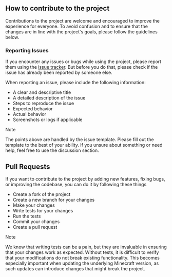 ## How to contribute to the project

Contributions to the project are welcome and encouraged to improve the experience for everyone.
To avoid confusion and to ensure that the changes are in line with the project's goals, please follow the guidelines
below.

### Reporting Issues

If you encounter any issues or bugs while using the project, please report them using
the [issue tracker](https://github.com/OneLiteFeatherNET/Coris/issues?).
But before you do that, please check if the issue has already been reported by someone else.

When reporting an issue, please include the following information:

- A clear and descriptive title
- A detailed description of the issue
- Steps to reproduce the issue
- Expected behavior
- Actual behavior
- Screenshots or logs if applicable

> [!NOTE]
> The points above are handled by the issue template. Please fill out the template to the best of your ability.
> If you unsure about something or need help, feel free to use the discussion section.

## Pull Requests

If you want to contribute to the project by adding new features, fixing bugs, or improving the codebase, you can do it
by following these things

- Create a fork of the project
- Create a new branch for your changes
- Make your changes
- Write tests for your changes
- Run the tests
- Commit your changes
- Create a pull request

> [!NOTE]
> We know that writing tests can be a pain, but they are invaluable in ensuring that your changes work as expected.
> Without tests, it is difficult to verify that your modifications do not break existing functionality.
> This becomes especially important when updating the underlying Minecraft version, as such updates can introduce changes that might break the project.
